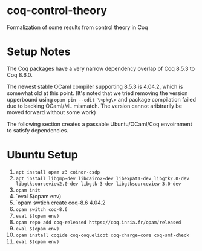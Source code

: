 # coq-control-theory
Formalization of some results from control theory in Coq

# Setup Notes

The Coq packages have a very narrow dependency overlap of Coq 8.5.3 to Coq 8.6.0.

The newest stable OCaml compiler supporting 8.5.3 is 4.04.2, which is somewhat old at this point. (It's noted that we tried removing the version upperbound using `opam pin --edit \<pkg\>` and package compilation failed due to backing OCaml/ML mismatch. The version cannot aribtrarily be moved forward without some work)

The following section creates a passable Ubuntu/OCaml/Coq envoirnment to satisfy dependencies. 

# Ubuntu Setup

1. `apt install opam z3 coinor-csdp`
2. `apt install libgmp-dev libcairo2-dev libexpat1-dev libgtk2.0-dev libgtksourceview2.0-dev libgtk-3-dev libgtksourceview-3.0-dev`
3. `opam init`
4. `eval $(opam env)
5. `opam swtich create coq-8.6 4.04.2
6. `opam switch coq-8.6`
7. `eval $(opam env)`
8. `opam repo add coq-released https://coq.inria.fr/opam/released`
9. `eval $(opam env)`
10. `opam install coqide coq-coquelicot coq-charge-core coq-smt-check`
11. `eval $(opam env)`
